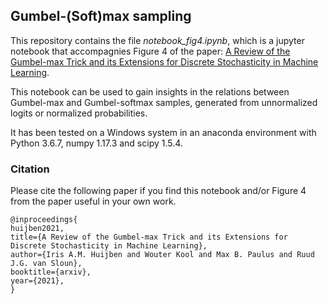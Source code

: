 ## Gumbel-(Soft)max sampling

This repository contains the file _notebook_fig4.ipynb_, which is a jupyter notebook that accompagnies Figure 4 of the paper: 
[A Review of the Gumbel-max Trick and its Extensions for Discrete Stochasticity in Machine Learning](https://arxiv.org/abs/2110.01515).

This notebook can be used to gain insights in the relations between Gumbel-max and Gumbel-softmax samples, generated from unnormalized logits or normalized probabilities.

It has been tested on a Windows system in an anaconda environment with Python 3.6.7, numpy 1.17.3 and scipy 1.5.4.


### Citation

Please cite the following paper if you find this notebook and/or Figure 4 from the paper useful in your own work. 

```
@inproceedings{
huijben2021,
title={A Review of the Gumbel-max Trick and its Extensions for Discrete Stochasticity in Machine Learning},
author={Iris A.M. Huijben and Wouter Kool and Max B. Paulus and Ruud J.G. van Sloun},
booktitle={arxiv},
year={2021},
}
```
